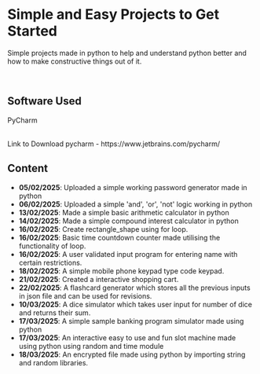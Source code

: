 # Simple and Easy Projects to Get Started
<p>Simple projects made in python to help and understand python better and how to make constructive things out of it.</p>
<br>

## Software Used 
<p>PyCharm</p>
<br>
Link to Download pycharm - https://www.jetbrains.com/pycharm/

## Content

- **05/02/2025**:  Uploaded a simple working password generator made in python <br>
- **06/02/2025**: Uploaded a simple 'and', 'or', 'not' logic working in python<br>
- **13/02/2025**: Made a simple basic arithmetic calculator in python<br>
- **14/02/2025**: Made a simple compound interest calculator in python<br>
- **16/02/2025**: Create rectangle_shape using for loop. <br>
- **16/02/2025**: Basic time countdown counter made utilising the functionality of loop. <br>
- **16/02/2025**: A user validated input program for entering name with certain restrictions. <br>
- **18/02/2025**: A simple mobile phone keypad type code keypad. <br>
- **21/02/2025**: Created a interactive shopping cart. <br>
- **22/02/2025**: A flashcard generator which stores all the previous inputs in json file and can be used for revisions. <br>
- **10/03/2025**: A dice simulator which takes user input for number of dice and returns their sum. <br>
- **17/03/2025**: A simple sample banking program simulator made using python <br>
- **17/03/2025**: An interactive easy to use and fun slot machine made using python using random and time module
- **18/03/2025**: An encrypted file made using python by importing string and random libraries.
